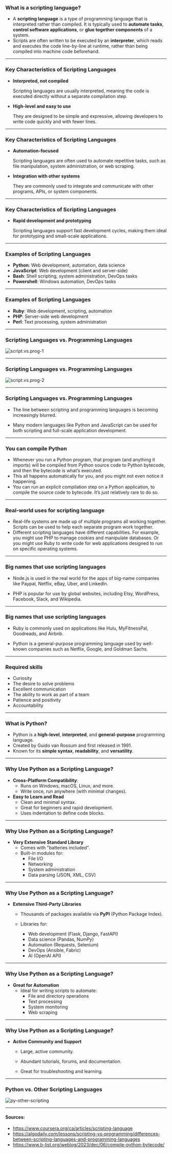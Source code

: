 ### What is a scripting language?

- A **scripting language** is a type of programming language that is interpreted rather than compiled. It is typically used to **automate tasks**, **control software applications**, or **glue together components** of a system.
- Scripts are often written to be executed by an **interpreter**, which reads and executes the code line-by-line at runtime, rather than being compiled into machine code beforehand.

---

### Key Characteristics of Scripting Languages

- **Interpreted, not compiled**

  Scripting languages are usually interpreted, meaning the code is executed directly without a separate compilation step.

- **High-level and easy to use**

  They are designed to be simple and expressive, allowing developers to write code quickly and with fewer lines.

---

### Key Characteristics of Scripting Languages

- **Automation-focused**

  Scripting languages are often used to automate repetitive tasks, such as file manipulation, system administration, or web scraping.

- **Integration with other systems**

  They are commonly used to integrate and communicate with other programs, APIs, or system components.
---

### Key Characteristics of Scripting Languages

- **Rapid development and prototyping**

  Scripting languages support fast development cycles, making them ideal for prototyping and small-scale applications.

---

### Examples of Scripting Languages

- **Python**: Web development, automation, data science
- **JavaScript**: Web development (client and server-side)
- **Bash**: Shell scripting, system administration, DevOps tasks
- **Powershell**: Windows automation, DevOps tasks

---

### Examples of Scripting Languages

- **Ruby**: Web development, scripting, automation
- **PHP**: Server-side web development
- **Perl**: Text processing, system administration

---

### Scripting Languages vs. Programming Languages

![script.vs.prog-1](./unit-01-slides.assets/script-prog-1.webp)

---

### Scripting Languages vs. Programming Languages

![script.vs.prog-2](./unit-01-slides.assets/script-prog-2.webp)

---

### Scripting Languages vs. Programming Languages

- The line between scripting and programming languages is becoming increasingly blurred.

- Many modern languages like Python and JavaScript can be used for both scripting and full-scale application development.

---

### You can compile Python

- Whenever you run a Python program, that program (and anything it imports) will be compiled from Python source code to Python bytecode, and then the bytecode is what’s executed.
- This all happens automatically for you, and you might not even notice it happening. 
- You can run an explicit compilation step on a Python application, to compile the source code to bytecode. It’s just relatively rare to do so.

---

### Real-world uses for scripting language

- Real-life systems are made up of multiple programs all working together. Scripts can be used to help each separate program work together.
- Different scripting languages have different capabilities. For example, you might use PHP to manage cookies and manipulate databases. Or you might use Ruby to write code for web applications designed to run on specific operating systems.

---

### Big names that use scripting languages

- Node.js is used in the real world for the apps of big-name companies like Paypal, Netflix, eBay, Uber, and LinkedIn.

- PHP is popular for use by global websites, including Etsy, WordPress, Facebook, Slack, and Wikipedia.

---

### Big names that use scripting languages

- Ruby is commonly used on applications like Hulu, MyFitnessPal, Goodreads, and Airbnb.

- Python is a general-purpose programming language used by well-known companies such as Netflix, Google, and Goldman Sachs.

---

### Required skills

- Curiosity
- The desire to solve problems
- Excellent communication
- The ability to work as part of a team
- Patience and positivity
- Accountability

---

### What is Python?


- Python is a **high-level**, **interpreted**, and **general-purpose** programming language.
- Created by Guido van Rossum and first released in 1991.
- Known for its **simple syntax**, **readability**, and **versatility**.
---

### Why Use Python as a Scripting Language?

- **Cross-Platform Compatibility**:
  - Runs on Windows, macOS, Linux, and more.
  - Write once, run anywhere (with minimal changes).
- **Easy to Learn and Read**
  - Clean and minimal syntax.
  - Great for beginners and rapid development.
  - Uses indentation to define code blocks.

---

### Why Use Python as a Scripting Language?

- **Very Extensive Standard Library**
  - Comes with "batteries included".
  - Built-in modules for:
    - File I/O
    - Networking
    - System administration
    - Data parsing (JSON, XML, CSV)

---

### Why Use Python as a Scripting Language?

- **Extensive Third-Party Libraries**

  - Thousands of packages available via **PyPI** (Python Package Index).

  - Libraries for:
    - Web development (Flask, Django, FastAPI)
    - Data science (Pandas, NumPy)
    - Automation (Requests, Selenium)
    - DevOps (Ansible, Fabric)
    - AI (OpenAI API)

---

### Why Use Python as a Scripting Language?

- **Great for Automation**
  - Ideal for writing scripts to automate:
    - File and directory operations
    - Text processing
    - System monitoring
    - Web scraping

---

### Why Use Python as a Scripting Language?

- **Active Community and Support**

  - Large, active community.

  - Abundant tutorials, forums, and documentation.

  - Great for troubleshooting and learning.

---

### Python vs. Other Scripting Languages

![py-other-scripting](./unit-01-slides.assets/py-other-scripting.webp)

---

#### Sources:

- https://www.coursera.org/ca/articles/scripting-language
- https://algodaily.com/lessons/scripting-vs-programming/differences-between-scripting-languages-and-programming-languages
- https://www.b-list.org/weblog/2023/dec/06/compile-python-bytecode/
